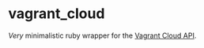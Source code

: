 vagrant_cloud
=============

*Very* minimalistic ruby wrapper for the [Vagrant Cloud API](https://vagrantcloud.com/api).
